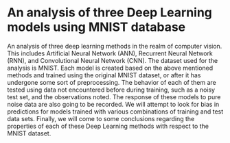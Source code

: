 # An analysis of three Deep Learning models using MNIST database

An analysis of three deep learning methods in the realm of computer vision. This includes Artificial Neural Network (ANN), Recurrent Neural Network (RNN), and Convolutional
Neural Network (CNN). The dataset used for the analysis is MNIST. Each model is created based on the above mentioned methods and trained using the original MNIST dataset, or after it
has undergone some sort of preprocessing. The behavior of each of them are tested using data not encountered before during training, such as a noisy test set, and the observations noted.
The response of these models to pure noise data are also going to be recorded. We will attempt to look for bias in predictions for models trained with various combinations of training and test
data sets. Finally, we will come to some conclusions regarding the properties of each of these Deep Learning methods with respect to the MNIST dataset.
